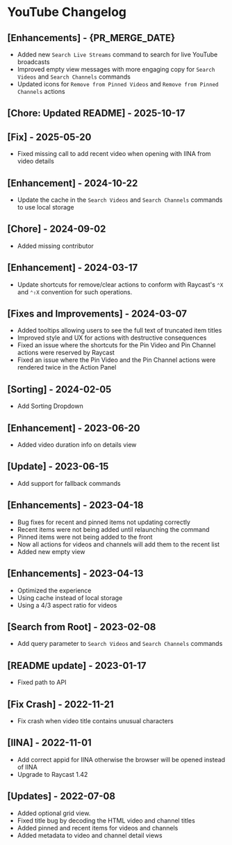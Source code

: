 # YouTube Changelog

## [Enhancements] - {PR_MERGE_DATE}

- Added new `Search Live Streams` command to search for live YouTube broadcasts
- Improved empty view messages with more engaging copy for `Search Videos` and `Search Channels` commands
- Updated icons for `Remove from Pinned Videos` and `Remove from Pinned Channels` actions

## [Chore: Updated README] - 2025-10-17

## [Fix] - 2025-05-20

- Fixed missing call to add recent video when opening with IINA from video details

## [Enhancement] - 2024-10-22

- Update the cache in the `Search Videos` and `Search Channels` commands to use local storage

## [Chore] - 2024-09-02

- Added missing contributor

## [Enhancement] - 2024-03-17

- Update shortcuts for remove/clear actions to conform with Raycast's `⌃X` and `⌃⇧X` convention for such operations.

## [Fixes and Improvements] - 2024-03-07

- Added tooltips allowing users to see the full text of truncated item titles
- Improved style and UX for actions with destructive consequences
- Fixed an issue where the shortcuts for the Pin Video and Pin Channel actions were reserved by Raycast
- Fixed an issue where the Pin Video and the Pin Channel actions were rendered twice in the Action Panel

## [Sorting] - 2024-02-05

- Add Sorting Dropdown

## [Enhancement] - 2023-06-20

- Added video duration info on details view

## [Update] - 2023-06-15

- Add support for fallback commands

## [Enhancements] - 2023-04-18

- Bug fixes for recent and pinned items not updating correctly
- Recent items were not being added until relaunching the command
- Pinned items were not being added to the front
- Now all actions for videos and channels will add them to the recent list
- Added new empty view

## [Enhancements] - 2023-04-13

- Optimized the experience
- Using cache instead of local storage
- Using a 4/3 aspect ratio for videos

## [Search from Root] - 2023-02-08

- Add query parameter to `Search Videos` and `Search Channels` commands

## [README update] - 2023-01-17

- Fixed path to API

## [Fix Crash] - 2022-11-21

- Fix crash when video title contains unusual characters

## [IINA] - 2022-11-01

- Add correct appid for IINA otherwise the browser will be opened instead of IINA
- Upgrade to Raycast 1.42

## [Updates] - 2022-07-08

- Added optional grid view.
- Fixed title bug by decoding the HTML video and channel titles
- Added pinned and recent items for videos and channels
- Added metadata to video and channel detail views

